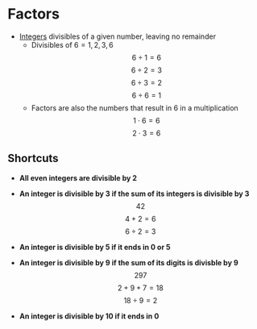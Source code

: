 # Factors

- [Integers](./Eyntam_Integers.md) divisibles of a given number, leaving no remainder
    - Divisibles of $6 = 1, 2, 3, 6$
        $${6}\div{1} = 6$$
        $${6}\div{2} = 3$$
        $${6}\div{3} = 2$$
        $${6}\div{6} = 1$$
    - Factors are also the numbers that result in $6$ in a multiplication
        $$1\cdot 6 = 6$$
        $$2\cdot 3 = 6$$

## Shortcuts
- **All even integers are divisible by 2**
- **An integer is divisible by 3 if the sum of its integers is divisible by 3**
    $$42$$
    $$4+2 = 6$$
    $${6}\div{2} = 3$$
- **An integer is divisible by 5 if it ends in 0 or 5**

- **An integer is divisible by 9 if the sum of its digits is divisble by 9**
    $$297$$
    $$2 + 9 + 7 = 18$$
    $${18}\div{9} = 2$$
- **An integer is divisible by 10 if it ends in 0**
